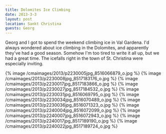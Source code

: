 ```yaml
---
title: Dolomites Ice Climbing
date: 2013-3-3
layout: post
location: Sankt Christina
guests: Georg
---
```


Georg and I got to spend the weekend climbing ice in Val Gardena. I'd always
wondered about ice climbing in the Dolomites, and apparently they've had a good
season. Somehow I'm too tired to write it all up, but we had a great time. The
icefalls right in the town of St. Christina were especially inviting.

{% image /cmaimages/2013/p2230005jpg_8516066879_o.jpg %}
{% image /cmaimages/2013/p2230008jpg_8517183176_o.jpg %}
{% image /cmaimages/2013/p2230017jpg_8517183866_o.jpg %}
{% image /cmaimages/2013/p2230027jpg_8517184532_o.jpg %}
{% image /cmaimages/2013/p2230031jpg_8516069795_o.jpg %}
{% image /cmaimages/2013/p2230034jpg_8516070489_o.jpg %}
{% image /cmaimages/2013/p2230036jpg_8516071323_o.jpg %}
{% image /cmaimages/2013/p2240004jpg_8516072099_o.jpg %}
{% image /cmaimages/2013/p2240007jpg_8516072943_o.jpg %}
{% image /cmaimages/2013/p2240017jpg_8517189190_o.jpg %}
{% image /cmaimages/2013/p2240022jpg_8517189724_o.jpg %}
